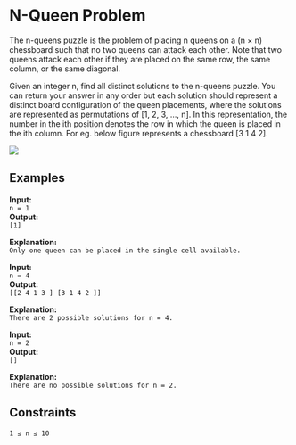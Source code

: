 # N-Queen Problem

The n-queens puzzle is the problem of placing n queens on a (n × n) chessboard such that no two queens can attack each other. Note that two queens attack each other if they are placed on the same row, the same column, or the same diagonal.

Given an integer n, find all distinct solutions to the n-queens puzzle. You can return your answer in any order but each solution should represent a distinct board configuration of the queen placements, where the solutions are represented as permutations of [1, 2, 3, ..., n]. In this representation, the number in the ith position denotes the row in which the queen is placed in the ith column. For eg. below figure represents a chessboard [3 1 4 2].

![](https://contribute.geeksforgeeks.org/wp-content/uploads/ratinmaze_filled11-1.png)

## Examples

**Input:**  
`n = 1`  
**Output:**  
`[1]`

**Explanation:**  
`Only one queen can be placed in the single cell available.`

**Input:**  
`n = 4`  
**Output:**  
`[[2 4 1 3 ] [3 1 4 2 ]]`

**Explanation:**  
`There are 2 possible solutions for n = 4.`

**Input:**  
`n = 2`  
**Output:**  
`[]`

**Explanation:**  
`There are no possible solutions for n = 2.`

## Constraints

`1 ≤ n ≤ 10`